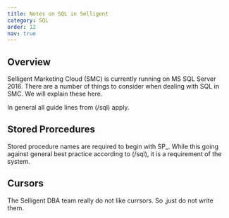```yaml
---
title: Notes on SQL in Selligent
category: SQL
order: 12
nav: true
---
```


## Overview

Selligent Marketing Cloud (SMC) is currently running on MS SQL Server 2016.  There are a number of things to consider when dealing with SQL in SMC.  We will explain these here.

In general all guide lines from (/sql) apply.

## Stored Prorcedures

Stored procedure names are required to begin with SP_.  While this going against general best practice according to (/sql), it is a requirement of the system.

## Cursors

The Selligent DBA team really do not like currsors.  So ,just do not write them.



